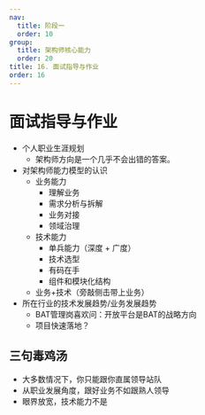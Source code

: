 ```yaml
---
nav:
  title: 阶段一
  order: 10
group:
  title: 架构师核心能力
  order: 20
title: 16. 面试指导与作业
order: 16
---
```


# 面试指导与作业

- 个人职业生涯规划
  - 架构师方向是一个几乎不会出错的答案。
- 对架构师能力模型的认识
  - 业务能力
    - 理解业务
    - 需求分析与拆解
    - 业务对接
    - 领域治理
  - 技术能力
    - 单兵能力（深度 + 广度）
    - 技术选型
    - 有码在手
    - 组件和模块化结构
  - 业务+技术（旁敲侧击带上业务）
- 所在行业的技术发展趋势/业务发展趋势
  - BAT管理岗喜欢问：开放平台是BAT的战略方向
  - 项目快速落地？

## 三句毒鸡汤

- 大多数情况下，你只能跟你直属领导站队
- 从职业发展角度，跟好业务不如跟熟人领导
- 眼界放宽，技术能力不是